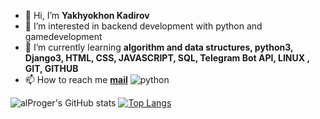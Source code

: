 - 👋 Hi, I’m **Yakhyokhon Kadirov**
- 👀 I’m interested in backend development with python and gamedevelopment
- 🌱 I’m currently learning **algorithm and data structures, python3, Django3, HTML, CSS, JAVASCRIPT, SQL, Telegram Bot API, LINUX , GIT, GITHUB**
- 📫 How to reach me **[mail](developerkadirov@gmail.com)**
![python](https://img.shields.io/badge/Python-FFD43B?style=for-the-badge&logo=python&logoColor=darkgreen)



![alProger's GitHub stats](https://github-readme-stats.vercel.app/api?username=alproger&show_icons=true&theme=dark) 
[![Top Langs](https://github-readme-stats.vercel.app/api/top-langs/?username=alproger&layout=compact)](https://github.com/alproger/github-readme-stats)


